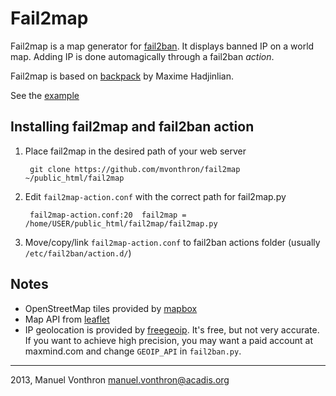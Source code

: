 Fail2map
========

Fail2map is a map generator for [fail2ban](http://www.fail2ban.org).
It displays banned IP on a world map. Adding IP is done automagically through a fail2ban *action*.

Fail2map is based on [backpack](https://github.com/maximeh/backpack) by Maxime Hadjinlian.

See the [example](http://mvonthron.github.com/fail2map)

Installing fail2map and fail2ban action
---------------------------------------
1. Place fail2map in the desired path of your web server

        git clone https://github.com/mvonthron/fail2map ~/public_html/fail2map 

2. Edit `fail2map-action.conf` with the correct path for fail2map.py
    
        fail2map-action.conf:20	 fail2map = /home/USER/public_html/fail2map/fail2map.py

3. Move/copy/link `fail2map-action.conf` to fail2ban actions folder (usually `/etc/fail2ban/action.d/`)

Notes
-----
* OpenStreetMap tiles provided by [mapbox](http://mapbox.com)
* Map API from [leaflet](http://www.leafletjs.com)
* IP geolocation is provided by [freegeoip](http://freegeoip.net/). It's free, but not very accurate. If you want to achieve high precision, you may want a paid account at maxmind.com and change `GEOIP_API` in `fail2ban.py`.



----
2013, Manuel Vonthron <manuel.vonthron@acadis.org>

